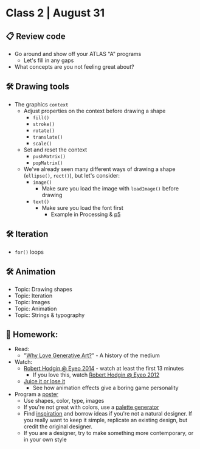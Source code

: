 # Class 2 | August 31

## 📋 Review code

* Go around and show off your ATLAS "A" programs
  * Let's fill in any gaps
* What concepts are you not feeling great about?

## 🛠️ Drawing tools

* The graphics `context`
  * Adjust properties on the context before drawing a shape
    * `fill()`
    * `stroke()`
    * `rotate()`
    * `translate()`
    * `scale()`
  * Set and reset the context
    * `pushMatrix()`
    * `popMatrix()`
  * We've already seen many different ways of drawing a shape (`ellipse()`, `rect()`), but let's consider:
    * `image()`
      * Make sure you load the image with `loadImage()` before drawing
    * `text()`
      * Make sure you load the font first
        * Example in Processing & [p5](https://editor.p5js.org/cacheflowe/sketches/ZbOawrLPw)

## 🛠️ Iteration
  * `for()` loops

## 🛠️ Animation

* Topic: Drawing shapes
* Topic: Iteration
* Topic: Images
* Topic: Animation
* Topic: Strings & typography

## 📝 Homework:

* Read:
  * "[Why Love Generative Art?](https://www.artnome.com/news/2018/8/8/why-love-generative-art)" - A history of the medium
* Watch:
  * [Robert Hodgin @ Eyeo 2014](https://vimeo.com/103537259) - watch at least the first 13 minutes
    * If you love this, watch [Robert Hodgin @ Eyeo 2012](https://vimeo.com/45526286)
  * [Juice it or lose it](https://www.youtube.com/watch?v=Fy0aCDmgnxg)
    * See how animation effects give a boring game personality
* Program a [poster](https://www.instagram.com/tim_rodenbroeker/)
  * Use shapes, color, type, images
  * If you're not great with colors, use a [palette generator](https://coolors.co/palettes)
  * Find [inspiration](https://www.google.com/search?q=bauhaus+poster+design) and borrow ideas if you're not a natural designer. If you really want to keep it simple, replicate an existing design, but credit the original designer.
  * If you are a designer, try to make something more contemporary, or in your own style

